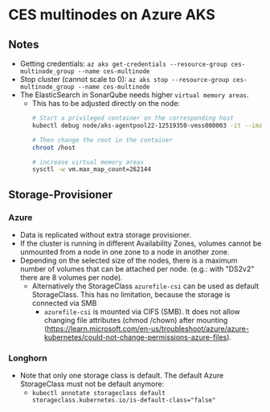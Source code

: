 # CES multinodes on Azure AKS

## Notes

- Getting credentials: `az aks get-credentials --resource-group ces-multinode_group --name ces-multinode`
- Stop cluster (cannot scale to 0): `az aks stop --resource-group ces-multinode_group --name ces-multinode`
- The ElasticSearch in SonarQube needs higher `virtual memory areas`.
    - This has to be adjusted directly on the node:
      ```bash
      # Start a privileged container on the corresponding host
      kubectl debug node/aks-agentpool22-12519350-vmss000003 -it --image=mcr.microsoft.com/dotnet/runtime-deps:6.0

      # Then change the root in the container
      chroot /host
      
      # increase virtual memory areas
      sysctl -w vm.max_map_count=262144
      ```

## Storage-Provisioner
### Azure
- Data is replicated without extra storage provisioner.
- If the cluster is running in different Availability Zones, volumes cannot be unmounted from a node in one zone to a node in another zone.
- Depending on the selected size of the nodes, there is a maximum number of volumes that can be attached per node. (e.g.: with "DS2v2" there are 8 volumes per node).
    - Alternatively the StorageClass `azurefile-csi` can be used as default StorageClass. This has no limitation, because the storage is connected via SMB
        - `azurefile-csi` is mounted via CIFS (SMB). It does not allow changing file attributes (chmod /chown) after mounting (https://learn.microsoft.com/en-us/troubleshoot/azure/azure-kubernetes/could-not-change-permissions-azure-files).
### Longhorn

- Note that only one storage class is default. The default Azure StorageClass must not be default anymore:
    - `kubectl annotate storageclass default storageclass.kubernetes.io/is-default-class="false"`



